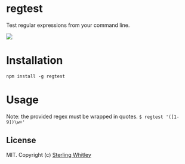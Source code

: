 # regtest
Test regular expressions from your command line.

![](https://i.imgur.com/5Cmboi2.gif)

# Installation
`npm install -g regtest`

# Usage
Note: the provided regex must be wrapped in quotes.
`$ regtest '([1-9])\w+'`

## License
MIT. Copyright (c) [Sterling Whitley](http://sterlingw.com)
